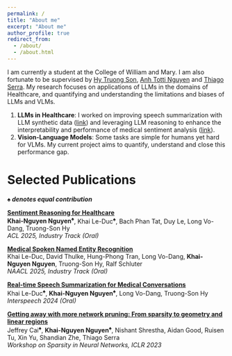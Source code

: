 ```yaml
---
permalink: /
title: "About me"
excerpt: "About me"
author_profile: true
redirect_from: 
  - /about/
  - /about.html
---
```

I am currently a student at the College of William and Mary. I am also fortunate to be supervised by [Hy Truong Son](https://people.cs.uchicago.edu/~hytruongson/), [Anh Totti Nguyen](https://anhnguyen.me/research/) and [Thiago Serra](https://tippie.uiowa.edu/people/thiago-serra). My research focuses on applications of LLMs in the domains of Healthcare, and quantifying and understanding the limitations and biases of LLMs and VLMs.

1. **LLMs in Healthcare**: I worked on improving speech summarization with LLM synthetic data ([link](https://arxiv.org/pdf/2406.15888)) and leveraging LLM reasoning to enhance the interpretability and performance of medical sentiment analysis ([link](https://arxiv.org/pdf/2407.21054)).
2. **Vision-Language Models**: Some tasks are simple for humans yet hard for VLMs. My current project aims to quantify, understand and close this performance gap. 


Selected Publications
=====
***♠ denotes equal contribution***

[**Sentiment Reasoning for Healthcare**](https://arxiv.org/pdf/2407.21054) <br>
**Khai-Nguyen Nguyen<sup>♠</sup>**, Khai Le-Duc<sup>♠</sup>, Bach Phan Tat, Duy Le, Long Vo-Dang, Truong-Son Hy <br>
_ACL 2025, Industry Track (Oral)_<br>

[**Medical Spoken Named Entity Recognition**](https://arxiv.org/pdf/2406.13337) <br>
Khai Le-Duc, David Thulke, Hung-Phong Tran, Long Vo-Dang, **Khai-Nguyen Nguyen**, Truong-Son Hy, Ralf Schluter <br>
_NAACL 2025, Industry Track (Oral)_<br>

[**Real-time Speech Summarization for Medical Conversations**](https://arxiv.org/pdf/2406.15888) <br>
Khai Le-Duc<sup>♠</sup>, **Khai-Nguyen Nguyen<sup>♠</sup>**, Long Vo-Dang, Truong-Son Hy<br>
_Interspeech 2024 (Oral)_<br>

[**Getting away with more network pruning: From sparsity to geometry and linear regions**](https://arxiv.org/pdf/2301.07966) <br> 
Jeffrey Cai<sup>♠</sup>, **Khai-Nguyen Nguyen<sup>♠</sup>**, Nishant Shrestha, Aidan Good, Ruisen Tu, Xin Yu, Shandian Zhe, Thiago Serra <br>
_Workshop on Sparsity in Neural Networks, ICLR 2023_ <br>
